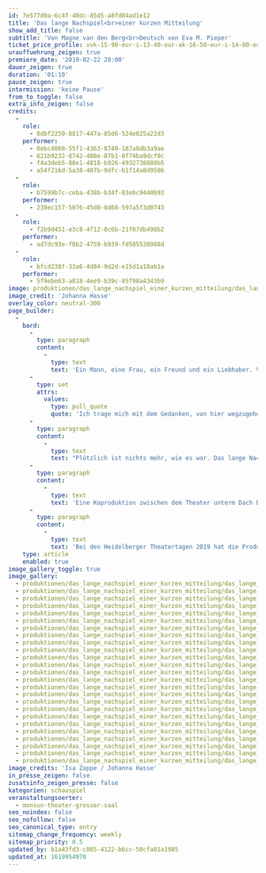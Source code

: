 ```yaml
---
id: 7e577d0a-6c4f-40dc-85d5-a8fd84ad1e12
title: 'Das lange Nachspiel<br>einer kurzen Mitteilung'
show_add_title: false
subtitle: 'Von Magne van den Berg<br>Deutsch von Eva M. Pieper'
ticket_price_profile: vvk-15-90-eur-i-13-40-eur-ak-16-50-eur-i-14-00-eur
urauffuehrung_zeigen: true
premiere_date: '2019-02-22 20:00'
dauer_zeigen: true
duration: '01:10'
pause_zeigen: true
intermission: 'keine Pause'
from_to_toggle: false
extra_info_zeigen: false
credits:
  -
    role:
      - 0dbf2250-8817-447a-85d6-524e025a22d3
    performer:
      - 0ebc4068-55f1-4363-8749-187a8db3a9ae
      - 621b9232-8742-408e-87b1-8f74ba9dcf0c
      - f4a3deb5-88e1-4818-b926-4932738888b5
      - a54f216d-5a38-407b-9dfc-b1f14a8d9506
  -
    role:
      - b7599b7c-ceba-438b-b34f-83ebc9440b93
    performer:
      - 230ec157-5076-45d0-8d68-597a5f3d0743
  -
    role:
      - f2b9d451-e3c8-4f12-8c6b-21f07db498b2
    performer:
      - ad7dc93e-f8b2-4759-b939-fd585538988d
  -
    role:
      - bfcd238f-33a6-4d84-9d2d-e15d1a18ab1a
    performer:
      - 5f9ebe63-a818-4ee9-b39c-85f98a4343b9
image: produktionen/das_lange_nachspiel_einer_kurzen_mitteilung/das_lange_nachspiel_c_johanna_hasse_2019_114.JPG
image_credit: 'Johanna Hasse'
overlay_color: neutral-300
page_builder:
  -
    bard:
      -
        type: paragraph
        content:
          -
            type: text
            text: 'Ein Mann, eine Frau, ein Freund und ein Liebhaber. Vier Freunde seit ewigen Zeiten. Jeder von ihnen hat seinen festen Platz. Bis eines Tages Jon zu Louise sagt:'
      -
        type: set
        attrs:
          values:
            type: pull_quote
            quote: 'Ich trage mich mit dem Gedanken, von hier wegzugehen.'
      -
        type: paragraph
        content:
          -
            type: text
            text: "Plötzlich ist nichts mehr, wie es war. Das lange Nachspiel einer kurzen Mitteilung\_rast im Sprach-Stakkato über die Gefühlsklaviatur. Kunstvoll und mit einem feinen Gespür für Komik und Tragik formt die niederländische Autorin Magne van den Berg die Dialoge zwischen ihren Figuren und lenkt den Blick auf die Fragilität unseres sozialen Miteinander.\_"
      -
        type: paragraph
        content:
          -
            type: text
            text: 'Eine Koproduktion zwischen dem Theater unterm Dach Berlin und dem monsun.theater Hamburg. Gefördert von der Ilse und Dr. Horst Rusch Stiftung.'
      -
        type: paragraph
        content:
          -
            type: text
            text: 'Bei den Heidelberger Theatertagen 2019 hat die Produktion den Publikumspreis „Puck“ gewonnen.'
    type: article
    enabled: true
image_gallery_toggle: true
image_gallery:
  - produktionen/das_lange_nachspiel_einer_kurzen_mitteilung/das_lange_nachspiel_c_isa_zappe_2019_001.JPG
  - produktionen/das_lange_nachspiel_einer_kurzen_mitteilung/das_lange_nachspiel_c_isa_zappe_2019_009.JPG
  - produktionen/das_lange_nachspiel_einer_kurzen_mitteilung/das_lange_nachspiel_c_isa_zappe_2019_022.JPG
  - produktionen/das_lange_nachspiel_einer_kurzen_mitteilung/das_lange_nachspiel_c_isa_zappe_2019_031.JPG
  - produktionen/das_lange_nachspiel_einer_kurzen_mitteilung/das_lange_nachspiel_c_isa_zappe_2019_034.JPG
  - produktionen/das_lange_nachspiel_einer_kurzen_mitteilung/das_lange_nachspiel_c_isa_zappe_2019_054.JPG
  - produktionen/das_lange_nachspiel_einer_kurzen_mitteilung/das_lange_nachspiel_c_isa_zappe_2019_080.JPG
  - produktionen/das_lange_nachspiel_einer_kurzen_mitteilung/das_lange_nachspiel_c_isa_zappe_2019_086.JPG
  - produktionen/das_lange_nachspiel_einer_kurzen_mitteilung/das_lange_nachspiel_c_isa_zappe_2019_105.JPG
  - produktionen/das_lange_nachspiel_einer_kurzen_mitteilung/das_lange_nachspiel_c_isa_zappe_2019_110.JPG
  - produktionen/das_lange_nachspiel_einer_kurzen_mitteilung/das_lange_nachspiel_c_johanna_hasse_2019_111.JPG
  - produktionen/das_lange_nachspiel_einer_kurzen_mitteilung/das_lange_nachspiel_c_johanna_hasse_2019_112.JPG
  - produktionen/das_lange_nachspiel_einer_kurzen_mitteilung/das_lange_nachspiel_c_johanna_hasse_2019_113.JPG
  - produktionen/das_lange_nachspiel_einer_kurzen_mitteilung/das_lange_nachspiel_c_johanna_hasse_2019_114.JPG
  - produktionen/das_lange_nachspiel_einer_kurzen_mitteilung/das_lange_nachspiel_c_johanna_hasse_2019_117.JPG
  - produktionen/das_lange_nachspiel_einer_kurzen_mitteilung/das_lange_nachspiel_c_johanna_hasse_2019_118.JPG
  - produktionen/das_lange_nachspiel_einer_kurzen_mitteilung/das_lange_nachspiel_c_johanna_hasse_2019_119.JPG
  - produktionen/das_lange_nachspiel_einer_kurzen_mitteilung/das_lange_nachspiel_c_johanna_hasse_2019_120.JPG
  - produktionen/das_lange_nachspiel_einer_kurzen_mitteilung/das_lange_nachspiel_c_johanna_hasse_2019_121.JPG
  - produktionen/das_lange_nachspiel_einer_kurzen_mitteilung/das_lange_nachspiel_c_johanna_hasse_2019_123.JPG
  - produktionen/das_lange_nachspiel_einer_kurzen_mitteilung/das_lange_nachspiel_c_johanna_hasse_2019_124.JPG
  - produktionen/das_lange_nachspiel_einer_kurzen_mitteilung/das_lange_nachspiel_c_johanna_hasse_2019_125.JPG
  - produktionen/das_lange_nachspiel_einer_kurzen_mitteilung/das_lange_nachspiel_c_johanna_hasse_2019_129.JPG
  - produktionen/das_lange_nachspiel_einer_kurzen_mitteilung/das_lange_nachspiel_c_johanna_hasse_2019_130.JPG
  - produktionen/das_lange_nachspiel_einer_kurzen_mitteilung/das_lange_nachspiel_c_johanna_hasse_2019_131.JPG
image_credits: 'Isa Zappe / Johanna Hasse'
in_presse_zeigen: false
zusatsinfo_zeigen_presse: false
kategorien: schauspiel
veranstaltungsoerter:
  - monsun-theater-grosser-saal
seo_noindex: false
seo_nofollow: false
seo_canonical_type: entry
sitemap_change_frequency: weekly
sitemap_priority: 0.5
updated_by: b1a43fd3-c865-4122-b6cc-50cfa81a1985
updated_at: 1619954970
---
```

